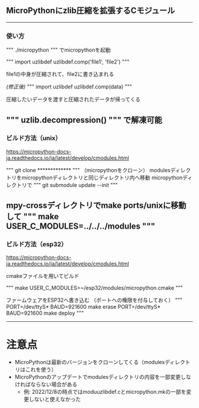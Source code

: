 ## MicroPythonにzlib圧縮を拡張するCモジュール
---------------
### 使い方
"""
./micropython
"""
でmicropythonを起動

"""
import uzlibdef
uzlibdef.comp('file1', 'file2')
"""

file1の中身が圧縮されて、file2に書き込まれる

*(修正後)*
"""
import uzlibdef
uzlibdef.comp(data)
"""

圧縮したいデータを渡すと圧縮されたデータが帰ってくる

"""
uzlib.decompression()
"""
で解凍可能
---------------
### ビルド方法（unix）
https://micropython-docs-ja.readthedocs.io/ja/latest/develop/cmodules.html

"""
git clone *************
"""
（micropythonをクローン）
modulesディレクトリをmicropythonディレクトリと同じディレクトリ内へ移動
micropythonディレクトリで
"""
git submodule update --init
"""

mpy-crossディレクトリでmake
ports/unixに移動して
"""
make USER_C_MODULES=../../../modules
"""
---------------
### ビルド方法（esp32）
https://micropython-docs-ja.readthedocs.io/ja/latest/develop/cmodules.html

cmakeファイルを用いてビルド

"""
make USER_C_MODULES=~/esp32/modules/micropython.cmake
"""

ファームウェアをESP32へ書き込む
（ポートへの権限を付与しておく）
"""
PORT=/dev/ttyS* BAUD=921600 make erase
PORT=/dev/ttyS* BAUD=921600 make deploy
"""

--------------
# 注意点
- MicroPythonは最新のバージョンをクローンしてくる（modulesディレクトリはこれを使う）
- MicroPythonのアップデートでmodulesディレクトリの内容を一部変更しなければならない場合がある
  - 例: 2022/12/8の時点ではmoduuzlibdef.cとmicropython.mkの一部を変更しないと使えなかった
